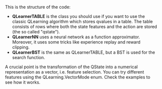 This is the structure of the code:

- **QLearnerTABLE** is the class you should use if you want to use the classic QLearning algorithm which stores qvalues in a table. The table consists of rows where both the state features and the action are stored (the so called "qstate").
- **QLearnerNN** uses a neural network as a function approximator. Moreover, it uses some tricks like experience replay and reward clipping.
- **QLearnerBST** is the same as QLearnerTABLE, but a BST is used for the search function.

A crucial point is the transformation of the QState into a numerical representation as a vector, i.e. feature selection. You can try different features using the QLearning.VectorMode enum. Check the examples to see how it works.
